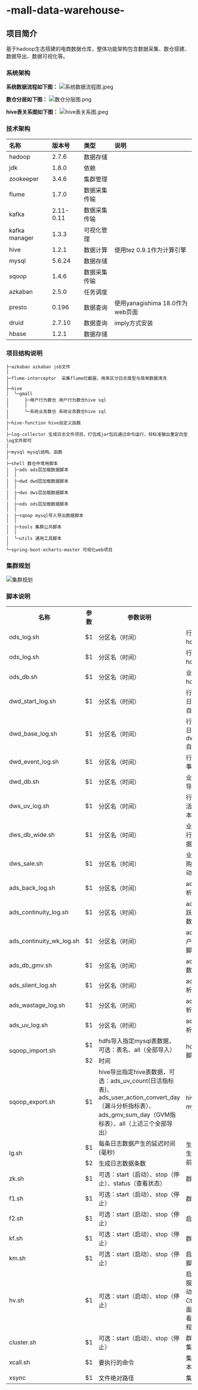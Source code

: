 # -mall-data-warehouse-

## 项目简介
基于hadoop生态搭建的电商数据仓库，整体功能架构包含数据采集、数仓搭建、数据导出、数据可视化等。

### 系统架构

**系统数据流程如下图：**
![系统数据流程图.jpeg](https://upload-images.jianshu.io/upload_images/19968652-9322de317b9e13c6.jpeg?imageMogr2/auto-orient/strip%7CimageView2/2/w/1240)

**数仓分层如下图：**
![数仓分层图.png](https://upload-images.jianshu.io/upload_images/19968652-d134b6a945bee9c0.png?imageMogr2/auto-orient/strip%7CimageView2/2/w/1240)

**hive表关系图如下图：**
![hive表关系图.jpeg](https://upload-images.jianshu.io/upload_images/19968652-72e54b3f7ca3076d.jpeg?imageMogr2/auto-orient/strip%7CimageView2/2/w/1240)


### 技术架构

| 名称 | 版本号 | 类型 | 说明 |
| :--- | :--- | :--- | :--- |
| hadoop | 2.7.6 | 数据存储 |  |
| jdk | 1.8.0 | 依赖 |  |
| zookeeper | 3.4.6 | 集群管理 |  |
| flume | 1.7.0 | 数据采集传输 |  |
| kafka | 2.11-0.11 | 数据采集传输 |  |
| kafka  manager| 1.3.3 | 可视化管理 |  |
| hive| 1.2.1 | 数据计算 | 使用tez 0.9.1作为计算引擎 |
| mysql| 5.6.24 | 数据存储 |  |
| sqoop| 1.4.6 | 数据采集传输 |  |
| azkaban| 2.5.0 | 任务调度 |  |
| presto| 0.196 | 数据查询 |使用yanagishima 18.0作为web页面|
| druid| 2.7.10 | 数据查询 | imply方式安装 |
| hbase| 1.2.1 | 数据存储 |  |

### 项目结构说明
```
├─azkaban azkaban job文件 
│
├─flume-interceptor  采集flume拦截器，用来区分日志类型与简单数据清洗
│
├─hive
│  └─gmall
│      ├─用户行为数仓 用户行为数仓hive sql
│      │     
│      └─系统业务数仓 系统业务数仓hive sql
│              
├─hive-function hive自定义函数
│              
├─log-collector 生成日志文件项目，打包成jar包后通过命令运行，将标准输出重定向至log文件即可
│             
├─mysql mysql结构、函数
│      
├─shell 数仓中常用脚本
│  ├─ads ads层加载数据脚本
│  │      
│  ├─dwd dwd层加载数据脚本
│  │      
│  ├─dws dws层加载数据脚本
│  │      
│  ├─ods ods层加载数据脚本
│  │      
│  ├─sqoop mysql导入导出数据脚本
│  │     
│  ├─tools 集群公共脚本
│  │      
│  └─utils 通用工具脚本
│          
└─spring-boot-echarts-master 可视化web项目
```
                        


### 集群规划

![集群规划](https://upload-images.jianshu.io/upload_images/19968652-3b94c7f0270aeac0.png?imageMogr2/auto-orient/strip|imageView2/2/w/681/format/webp)

### 脚本说明

<table>
  <tr>
    <th>名称</th>
    <th>参数</th>
    <th>参数说明</th>
    <th>脚本说明</th>
  </tr>
  <tr>
    <td>ods_log.sh</td>
    <td>$1</td>
    <td>分区名（时间）</td>
    <td>行为数仓ods层导入hdfs数据</td>
  </tr>
   <tr>
    <td>ods_log.sh</td>
    <td>$1</td>
    <td>分区名（时间）</td>
    <td>行为数仓ods层导入hdfs数据</td>
  </tr>
   <tr>
    <td>ods_db.sh</td>
    <td>$1</td>
    <td>分区名（时间）</td>
    <td>业务数仓ods层导入hdfs数据</td>
  </tr>
   <tr>
    <td>dwd_start_log.sh</td>
    <td>$1</td>
    <td>分区名（时间）</td>
    <td>行为数仓dwd层启动日志表dwd_start_log自动导入ods层数据</td>
  </tr>
         <tr>
    <td>dwd_base_log.sh</td>
    <td>$1</td>
    <td>分区名（时间）</td>
    <td>行为数仓dwd层事件日志表dwd_base_event_log自动导入ods层数据</td>
  </tr>
     <tr>
    <td>dwd_event_log.sh</td>
    <td>$1</td>
    <td>分区名（时间）</td>
    <td>行为数仓dwd层各个事件表自动导入数据</td>
  </tr>
     <tr>
    <td>dwd_db.sh</td>
    <td>$1</td>
    <td>分区名（时间）</td>
    <td>业务数仓dwd层自动导入数据</td>
  </tr>
       <tr>
    <td>dws_uv_log.sh</td>
    <td>$1</td>
    <td>分区名（时间）</td>
    <td>行为数仓DWS层加载活跃用户明细数据脚本</td>
  </tr>
        <tr>
    <td>dws_db_wide.sh</td>
    <td>$1</td>
    <td>分区名（时间）</td>
    <td>业务数仓dws层用户行为宽表自动导入数据</td>
  </tr>
   <tr>
    <td>dws_sale.sh</td>
    <td>$1</td>
    <td>分区名（时间）</td>
    <td>业务数仓dws层用户购买商品明细宽表自动导入数据</td>
  </tr>
     <tr>
    <td>ads_back_log.sh</td>
    <td>$1</td>
    <td>分区名（时间）</td>
    <td>ads层回流用户指标分析数据导入脚本</td>
  </tr>
  <tr>
    <td>ads_continuity_log.sh</td>
    <td>$1</td>
    <td>分区名（时间）</td>
    <td>ads层最近七天连续活跃三天用户指标分析数据导入脚本</td>
  </tr>
    <tr>
    <td>ads_continuity_wk_log.sh</td>
    <td>$1</td>
    <td>分区名（时间）</td>
    <td>ads层最近三周活跃用户指标分析数据导入脚本</td>
  </tr>
      <tr>
    <td>ads_db_gmv.sh</td>
    <td>$1</td>
    <td>分区名（时间）</td>
    <td>ads层GMV指标分析数据导入脚本</td>
  </tr>
      <tr>
    <td>ads_slient_log.sh</td>
    <td>$1</td>
    <td>分区名（时间）</td>
    <td>ads层沉默用户指标分析数据导入脚本</td>
  </tr>
        <tr>
    <td>ads_wastage_log.sh</td>
    <td>$1</td>
    <td>分区名（时间）</td>
    <td>ads层流失用户指标分析数据导入脚本</td>
  </tr>
          <tr>
    <td>ads_uv_log.sh</td>
    <td>$1</td>
    <td>分区名（时间）</td>
    <td>ads层活跃用户指标分析数据导入脚本</td>
  </tr>
  <tr>
    <td rowspan="2">sqoop_import.sh</td>
    <td>$1</td>
    <td>hdfs导入指定mysql表数据，可选：表名、all（全部导入）</td>
    <td rowspan="2">hdfs导入mysql数据脚本</td>
  </tr>
  <tr>
    <td>$2</td>
    <td>时间</td>
  </tr>
   <tr>
    <td>sqoop_export.sh</td>
    <td>$1</td>
    <td>hive导出指定hive表数据，可选：ads_uv_count(日活指标表)、ads_user_action_convert_day（漏斗分析指标表）、ads_gmv_sum_day（GVM指标表）、all（上述三个全部导出）</td>
    <td>hive导出ads层数据至mysql脚本</td>
  </tr>
     <tr>
    <td rowspan="2">lg.sh</td>
    <td>$1</td>
    <td>每条日志数据产生的延迟时间(毫秒)</td>
    <td rowspan="2">生成日志文件脚本，生成数据的时间与当前服务器时间一致</td>
  </tr>
   <tr>
    <td>$2</td>
    <td>生成日志数据条数</td>
  </tr>
       <tr>
    <td>zk.sh</td>
    <td>$1</td>
    <td>可选：start（启动）、stop（停止）、status（查看状态）</td>
    <td>群起zookeeper脚本</td>
  </tr>
         <tr>
    <td>f1.sh</td>
    <td>$1</td>
    <td>可选：start（启动）、stop（停止）</td>
    <td>群起采集flume脚本</td>
  </tr>
           <tr>
    <td>f2.sh</td>
    <td>$1</td>
    <td>可选：start（启动）、stop（停止）</td>
    <td>启动消费flume脚本</td>
  </tr>
  <tr>
    <td>kf.sh</td>
    <td>$1</td>
    <td>可选：start（启动）、stop（停止）</td>
    <td>群起kafka脚本</td>
  </tr>
  <tr>
    <td>km.sh</td>
    <td>$1</td>
    <td>可选：start（启动）、stop（停止）</td>
    <td>启动Kafka Manager脚本</td>
  </tr>
  <tr>
    <td>hv.sh</td>
    <td>$1</td>
    <td>可选：start（启动）、stop（停止）</td>
    <td>启动hive metastore服务脚本，注：当启动卡住可以直接Ctrl+C退出启动界面，再使用jps命令查看进程是否启动，进程启动即可。</td>
  </tr>
    <tr>
    <td>cluster.sh</td>
    <td>$1</td>
    <td>可选：start（启动）、stop（停止）</td>
    <td>群起用户行为数据采集架构脚本</td>
  </tr>
   <tr>
    <td>xcall.sh</td>
    <td>$1</td>
    <td>要执行的命令</td>
    <td>集群执行统一命令脚本</td>
  </tr>
   <tr>
    <td>xsync</td>
    <td>$1</td>
    <td>文件绝对路径</td>
    <td>集群分发文件脚本</td>
  </tr>
  
</table>



